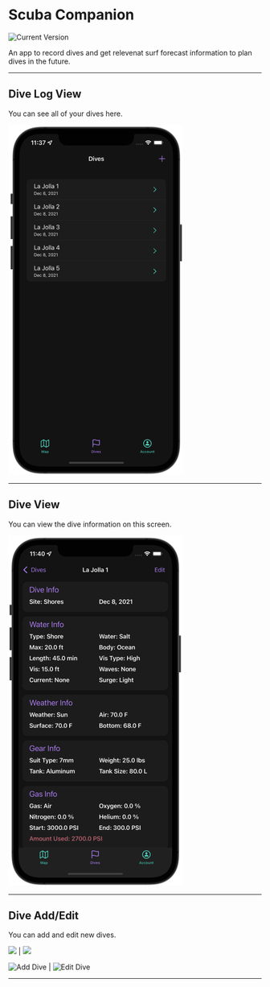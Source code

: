 Scuba Companion
============
![Current Version](https://img.shields.io/badge/version-1.0.0-green.svg)

An app to record dives and get relevenat surf forecast information to plan dives in the future.

---
## Dive Log View

You can see all of your dives here.

![Dive Log Preview](/ReadMeFiles/DiveLogView.png)

---
## Dive View

You can view the dive information on this screen.

![Dive Preview](/ReadMeFiles/DiveView.png)

---
## Dive Add/Edit

You can add and edit new dives.

<img src="/ReadMeFiles/newDive.gif" width="348"/> | <img src="/ReadMeFiles/EditDive.gif" width="348"/>

![Add Dive](https://github.com/gagefonk/ScubaCompanion/blob/master/ReadMeFiles/newDive.gif) | ![Edit Dive](https://github.com/gagefonk/ScubaCompanion/blob/master/ReadMeFiles/EditDive.gif)

---
